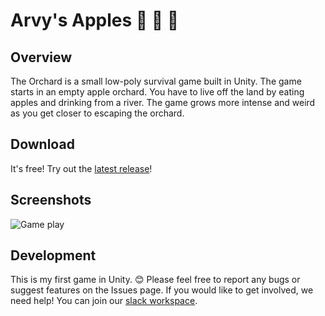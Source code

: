 # Arvy's Apples :deciduous_tree: :apple: :apple:
## Overview
The Orchard is a small low-poly survival game built in Unity. The game starts in an empty apple orchard.
You have to live off the land by eating apples and drinking from a river.
The game grows more intense and weird as you get closer to escaping the orchard.

## Download
It's free! Try out the [latest release](https://github.com/clabe45/the-orchard/releases/latest)!

## Screenshots
![Game play](Screenshots/2018-07-05.png)

## Development
This is my first game in Unity. :blush:
Please feel free to report any bugs or suggest features on the Issues page.
If you would like to get involved, we need help! You can join our [slack workspace](https://join.slack.com/t/arvysapples/shared_invite/enQtNDA0MDE4NzY0NTgyLWU1NTNiZDY1OWNhNjNkYmI4MzE4NjE3OGI5YTEzMmIzYzViYjJmZWNlOTZlNjY4NmZhYTQ4OTY0NmVjZTEwYzk).
